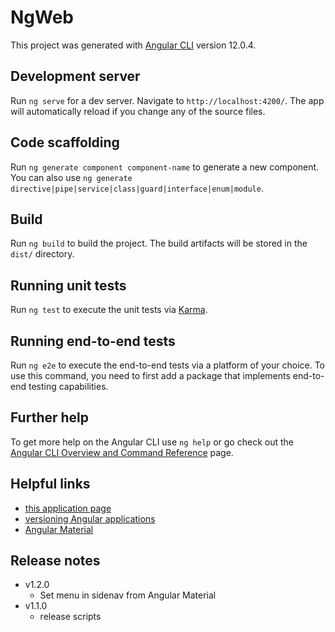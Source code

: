 # NgWeb

This project was generated with [Angular CLI](https://github.com/angular/angular-cli) version 12.0.4.

## Development server

Run `ng serve` for a dev server. Navigate to `http://localhost:4200/`. The app will automatically reload if you change any of the source files.

## Code scaffolding

Run `ng generate component component-name` to generate a new component. You can also use `ng generate directive|pipe|service|class|guard|interface|enum|module`.

## Build

Run `ng build` to build the project. The build artifacts will be stored in the `dist/` directory.

## Running unit tests

Run `ng test` to execute the unit tests via [Karma](https://karma-runner.github.io).

## Running end-to-end tests

Run `ng e2e` to execute the end-to-end tests via a platform of your choice. To use this command, you need to first add a package that implements end-to-end testing capabilities.

## Further help

To get more help on the Angular CLI use `ng help` or go check out the [Angular CLI Overview and Command Reference](https://angular.io/cli) page.

## Helpful links
- [this application page](https://lukaszres.github.io/ng-web/)
- [versioning Angular applications](https://medium.com/@tolvaly.zs/how-to-version-number-angular-6-applications-4436c03a3bd3)
- [Angular Material](https://material.angular.io/)


## Release notes
- v1.2.0
  - Set menu in sidenav from Angular Material
- v1.1.0
  - release scripts
